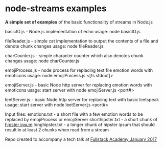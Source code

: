 # node-streams examples

**A simple set of examples** of the basic functionality of streams in Node.js

basicIO.js - Node.js implementation of echo
  usage: node basicIO.js

fileReader.js - simple cat implementation to output the contents of a file and denote chunk changes
  usage: node fileReader.js <filepath>

charCounter.js - simple character counter which also denotes chunk changes
  usage: node charCounter.js <filepath>

emojiProcess.js - node process for replacing text file emotion words with emoticons
  usage: node emojiProcess.js <filepath> <[fs stdout]>

emojiServer.js - basic Node http server for replacing emotion words with emoticons
  usage: start server with node emojiServer.js <port#>

leetServer.js - basic Node http server for replacing text with basic leetspeak
  usage: start server with node leetServer.js <port#>

Input files:
emotions.txt - a short file with a few emotion words to be replaced by emojiProcess or emojiServer
shorthipster.txt - a short chunk of <a href="https://hipsum.co/">hipster ipsum</a>
longhipster.txt - a longer chunk of hipster ipsum that should result in at least 2 chunks when read from a stream

Repo created to accompany a tech talk at <a href="https://www.fullstackacademy.com/">Fullstack Academy January 2017</a>